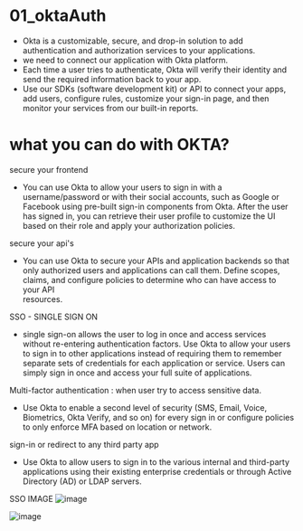 # 01_oktaAuth


- Okta is a customizable, secure, and drop-in solution to add authentication and authorization services to your applications.
- we need to connect our application with Okta platform.
- Each time a user tries to authenticate, Okta will verify their identity and send the required information back to your app.
- Use our SDKs (software development kit) or API to connect your apps, add users, configure rules, customize your sign-in page,
  and then monitor your services from our built-in reports.


# what you can do with OKTA?


secure your frontend
- You can use Okta to allow your users to sign in with a username/password or with their social accounts, 
such as Google or Facebook using pre-built sign-in components from Okta. After the user has signed in, 
you can retrieve their user profile to customize the UI based on their role and apply your authorization
policies.

secure your api's
- You can use Okta to secure your APIs and application backends so that only authorized users and applications 
can call them. Define scopes, claims, and configure policies to determine who can have access to your API  
resources.

SSO - SINGLE SIGN ON
- single sign-on allows the user to log in once and access services without re-entering authentication factors.
Use Okta to allow your users to sign in to other applications instead of requiring them to remember separate 
sets of credentials for each application or service. Users can simply sign in once and access your full suite 
of applications.


Multi-factor authentication : when user try to access sensitive data.
- Use Okta to enable a second level of security (SMS, Email, Voice, Biometrics, Okta Verify, and so on) for
every sign in or configure policies to only enforce MFA based on location or network.


sign-in or redirect to any third party app
- Use Okta to allow users to sign in to the various internal and third-party applications using their existing
enterprise credentials or through Active Directory (AD) or LDAP servers.



SSO IMAGE
![image](https://github.com/Raksha-coder/01_oktaAuth/assets/72040957/8fe9cd3c-89c9-4cfc-a7dc-a977026d1a1e)


![image](https://github.com/Raksha-coder/01_oktaAuth/assets/72040957/8f6be2c3-8869-4c22-ad9f-e7741b1cd5a5)













